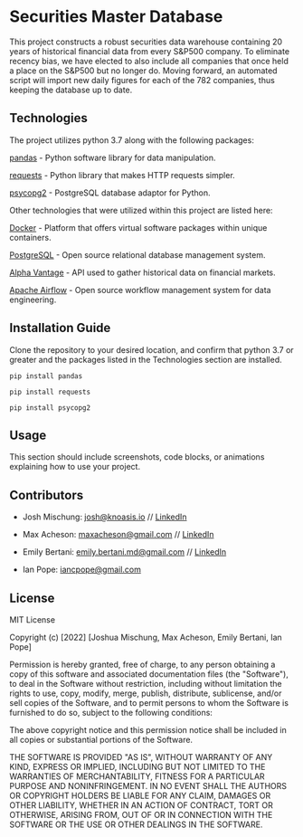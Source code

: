 # Securities Master Database

This project constructs a robust securities data warehouse containing 20 years of historical financial data from every S&P500 company. To eliminate recency bias, we have elected to also include all companies that once held a place on the S&P500 but no longer do. Moving forward, an automated script will import new daily figures for each of the 782 companies, thus keeping the database up to date. 

## Technologies

The project utilizes python 3.7 along with the following packages:

[pandas](https://pandas.pydata.org/) - Python software library for data manipulation.

[requests](https://pypi.org/project/requests/) - Python library that makes HTTP requests simpler. 

[psycopg2](https://pypi.org/project/psycopg2/) - PostgreSQL database adaptor for Python. 

Other technologies that were utilized within this project are listed here:

[Docker](https://docs.docker.com/) - Platform that offers virtual software packages within unique containers. 

[PostgreSQL](https://www.postgresql.org/) - Open source relational database management system.

[Alpha Vantage](https://www.alphavantage.co/) - API used to gather historical data on financial markets.

[Apache Airflow](https://airflow.apache.org/) - Open source workflow management system for data engineering. 



## Installation Guide

Clone the repository to your desired location, and confirm that python 3.7 or greater and the packages listed in the Technologies section are installed.

`pip install pandas`

`pip install requests`

`pip install psycopg2`

## Usage

This section should include screenshots, code blocks, or animations explaining how to use your project.

## Contributors

- Josh Mischung: josh@knoasis.io // [LinkedIn](https://www.linkedin.com/in/joshmischung/)

- Max Acheson: maxacheson@gmail.com // [LinkedIn](https://www.linkedin.com/in/max-acheson-75093a19a/)

- Emily Bertani: emily.bertani.md@gmail.com // [LinkedIn](https://www.linkedin.com/in/emily-bertani-1ab184222/)

- Ian Pope: iancpope@gmail.com

## License

MIT License

Copyright (c) [2022] [Joshua Mischung, Max Acheson, Emily Bertani, Ian Pope]

Permission is hereby granted, free of charge, to any person obtaining a copy
of this software and associated documentation files (the "Software"), to deal
in the Software without restriction, including without limitation the rights
to use, copy, modify, merge, publish, distribute, sublicense, and/or sell
copies of the Software, and to permit persons to whom the Software is
furnished to do so, subject to the following conditions:

The above copyright notice and this permission notice shall be included in all
copies or substantial portions of the Software.

THE SOFTWARE IS PROVIDED "AS IS", WITHOUT WARRANTY OF ANY KIND, EXPRESS OR
IMPLIED, INCLUDING BUT NOT LIMITED TO THE WARRANTIES OF MERCHANTABILITY,
FITNESS FOR A PARTICULAR PURPOSE AND NONINFRINGEMENT. IN NO EVENT SHALL THE
AUTHORS OR COPYRIGHT HOLDERS BE LIABLE FOR ANY CLAIM, DAMAGES OR OTHER
LIABILITY, WHETHER IN AN ACTION OF CONTRACT, TORT OR OTHERWISE, ARISING FROM,
OUT OF OR IN CONNECTION WITH THE SOFTWARE OR THE USE OR OTHER DEALINGS IN THE
SOFTWARE.
